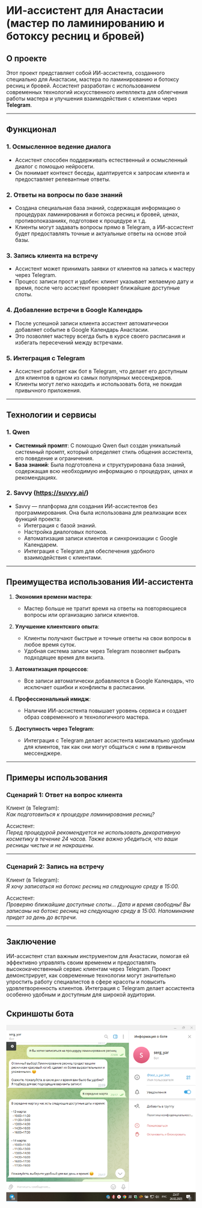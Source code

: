 # ИИ-ассистент для Анастасии (мастер по ламинированию и ботоксу ресниц и бровей)

## О проекте

Этот проект представляет собой ИИ-ассистента, созданного специально для Анастасии, мастера по ламинированию и ботоксу ресниц и бровей. Ассистент разработан с использованием современных технологий искусственного интеллекта для облегчения работы мастера и улучшения взаимодействия с клиентами через **Telegram**.

---

## Функционал

### 1. **Осмысленное ведение диалога**
   - Ассистент способен поддерживать естественный и осмысленный диалог с помощью нейросети.
   - Он понимает контекст беседы, адаптируется к запросам клиента и предоставляет релевантные ответы.

### 2. **Ответы на вопросы по базе знаний**
   - Создана специальная база знаний, содержащая информацию о процедурах ламинирования и ботокса ресниц и бровей, ценах, противопоказаниях, подготовке к процедуре и т.д.
   - Клиенты могут задавать вопросы прямо в Telegram, а ИИ-ассистент будет предоставлять точные и актуальные ответы на основе этой базы.

### 3. **Запись клиента на встречу**
   - Ассистент может принимать заявки от клиентов на запись к мастеру через Telegram.
   - Процесс записи прост и удобен: клиент указывает желаемую дату и время, после чего ассистент проверяет ближайшие доступные слоты.

### 4. **Добавление встречи в Google Календарь**
   - После успешной записи клиента ассистент автоматически добавляет событие в Google Календарь Анастасии.
   - Это позволяет мастеру всегда быть в курсе своего расписания и избегать пересечений между встречами.

### 5. **Интеграция с Telegram**
   - Ассистент работает как бот в Telegram, что делает его доступным для клиентов в одном из самых популярных мессенджеров.
   - Клиенты могут легко находить и использовать бота, не покидая привычного приложения.

---

## Технологии и сервисы

### 1. **Qwen**
   - **Системный промпт**: С помощью Qwen был создан уникальный системный промпт, который определяет стиль общения ассистента, его поведение и ограничения.
   - **База знаний**: Была подготовлена и структурирована база знаний, содержащая всю необходимую информацию о процедурах, ценах и рекомендациях.

### 2. **Savvy (https://suvvy.ai/)**
   - Savvy — платформа для создания ИИ-ассистентов без программирования. Она была использована для реализации всех функций проекта:
     - Интеграция с базой знаний.
     - Настройка диалоговых потоков.
     - Автоматизация записи клиентов и синхронизации с Google Календарем.
     - Интеграция с Telegram для обеспечения удобного взаимодействия с клиентами.

---

## Преимущества использования ИИ-ассистента

1. **Экономия времени мастера**:
   - Мастер больше не тратит время на ответы на повторяющиеся вопросы или организацию записи клиентов.

2. **Улучшение клиентского опыта**:
   - Клиенты получают быстрые и точные ответы на свои вопросы в любое время суток.
   - Удобная система записи через Telegram позволяет выбрать подходящее время для визита.

3. **Автоматизация процессов**:
   - Все записи автоматически добавляются в Google Календарь, что исключает ошибки и конфликты в расписании.

4. **Профессиональный имидж**:
   - Наличие ИИ-ассистента повышает уровень сервиса и создает образ современного и технологичного мастера.

5. **Доступность через Telegram**:
   - Интеграция с Telegram делает ассистента максимально удобным для клиентов, так как они могут общаться с ним в привычном мессенджере.

---

## Примеры использования

### Сценарий 1: Ответ на вопрос клиента
Клиент (в Telegram):  
*Как подготовиться к процедуре ламинирования ресниц?*

Ассистент:  
*Перед процедурой рекомендуется не использовать декоративную косметику в течение 24 часов. Также важно убедиться, что ваши ресницы чистые и не накрашены.*

---

### Сценарий 2: Запись на встречу
Клиент (в Telegram):  
*Я хочу записаться на ботокс ресниц на следующую среду в 15:00.*

Ассистент:  
*Проверяю ближайшие доступные слоты... Дата и время свободны! Вы записаны на ботокс ресниц на следующую среду в 15:00. Напоминание придет за день до встречи.*

---

## Заключение

ИИ-ассистент стал важным инструментом для Анастасии, помогая ей эффективно управлять своим временем и предоставлять высококачественный сервис клиентам через Telegram. Проект демонстрирует, как современные технологии могут значительно упростить работу специалистов в сфере красоты и повысить удовлетворенность клиентов. Интеграция с Telegram делает ассистента особенно удобным и доступным для широкой аудитории.

## Скриншоты бота

![Скриншот к проекту](https://github.com/Sergey-Yar/ai_assistent/blob/main/%D0%91%D0%BE%D1%82%202.png)

